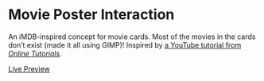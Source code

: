 # Movie Poster Interaction
An iMDB-inspired concept for movie cards. Most of the movies in the cards don’t exist (made it all using GIMP)! Inspired by [a YouTube tutorial from *Online Tutorials*](https://youtu.be/iDfgCUqSJ3Y).

[Live Preview](https://codepen.io/pleasedonotdisturb/full/oNQLVXB)
